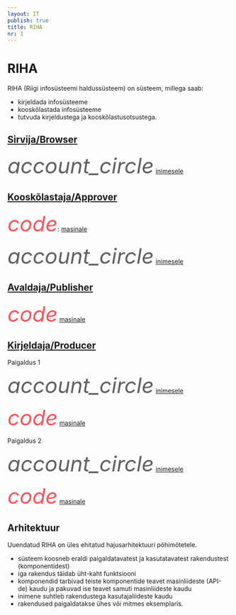 ```yaml
---
layout: IT
publish: true
title: RIHA
nr: 1
---
```


# RIHA

RIHA (Riigi infosüsteemi haldussüsteem) on süsteem, millega saab:

- kirjeldada infosüsteeme
- kooskõlastada infosüsteeme
- tutvuda kirjeldustega ja kooskõlastusotsustega.

## [Sirvija/Browser](Sirvija)

<i class="material-icons ikoon" style='color: #616161; font-size: 48px;'>account_circle</i> [inimesele](http://ec2-35-160-53-79.us-west-2.compute.amazonaws.com:8082/)

## [Kooskõlastaja/Approver](Kooskolastaja)

<i class="material-icons ikoon" style='color: #FF555D; font-size: 48px;'>code</i>:
[masinale](http://ec2-35-160-53-79.us-west-2.compute.amazonaws.com:8080/approvals)

<i class="material-icons ikoon" style='color: #616161; font-size: 48px;'>account_circle</i>
[inimesele](http://ec2-35-160-53-79.us-west-2.compute.amazonaws.com:8080/)

## [Avaldaja/Publisher](Avaldaja)

<i class="material-icons ikoon" style='color: #FF555D; font-size: 48px;'>code</i> [masinale](http://ec2-35-160-53-79.us-west-2.compute.amazonaws.com:8081/systems.json)

## [Kirjeldaja/Producer](Kirjeldaja)

Paigaldus 1

<i class="material-icons ikoon" style='color: #616161; font-size: 48px;'>account_circle</i>
[inimesele](http://ec2-35-160-53-79.us-west-2.compute.amazonaws.com:8083)

<i class="material-icons ikoon" style='color: #FF555D; font-size: 48px;'>code</i> 
[masinale](http://ec2-35-160-53-79.us-west-2.compute.amazonaws.com:8083/systems.json)

Paigaldus 2

<i class="material-icons ikoon" style='color: #616161; font-size: 48px;'>account_circle</i>
[inimesele](http://ec2-35-160-53-79.us-west-2.compute.amazonaws.com:8084)

<i class="material-icons ikoon" style='color: #FF555D; font-size: 48px;'>code</i> 
[masinale](http://ec2-35-160-53-79.us-west-2.compute.amazonaws.com:8084/systems.json)

## Arhitektuur

Uuendatud RIHA on üles ehitatud hajusarhitektuuri põhimõtetele.

<div class='teine'>
<ul>	
<li>süsteem koosneb eraldi paigaldatavatest ja kasutatavatest rakendustest (komponentidest)</li>
<li>iga rakendus täidab üht-kaht funktsiooni</li>
<li>komponendid tarbivad teiste komponentide teavet masinliideste (API-de) kaudu ja pakuvad ise teavet samuti masinliideste kaudu</li>
<li>inimene suhtleb rakendustega kasutajaliideste kaudu</li>
<li>rakendused paigaldatakse ühes või mitmes eksemplaris.</li>
</ul>
</div>
